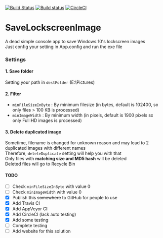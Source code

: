 [![Build Status](https://travis-ci.org/MinhThienDX/SaveLockscreenImage.svg?branch=master)](https://travis-ci.org/MinhThienDX/SaveLockscreenImage)
[![Build status](https://ci.appveyor.com/api/projects/status/bo8xopcrp6h4jjo8/branch/master?svg=true)](https://ci.appveyor.com/project/MinhThienDX/savelockscreenimage/branch/master)
[![CircleCI](https://circleci.com/gh/MinhThienDX/SaveLockscreenImage/tree/master.svg?style=svg)](https://circleci.com/gh/MinhThienDX/SaveLockscreenImage/tree/master)

# SaveLockscreenImage
A dead simple console app to save Windows 10's lockscreen images  
Just config your setting in App.config and run the exe file

### Settings
#### 1. Save folder
Setting your path in `destFolder` (E:\Pictures)
#### 2. Filter
   - `minFileSizeInByte` : By minimum filesize (in bytes, default is 102400, so only files > 100 KB is processed)
   - `minImageWidth` : By minimum width (in pixels, default is 1900 pixels so only Full HD images is processed)
#### 3. Delete duplicated image  
Sometime, filename is changed for unknown reason and may lead to 2 duplicated images with different names  
Therefore, `deleteDuplicate` setting will help you with that  
Only files with **matching size and MD5 hash** will be deleted  
Deleted files will go to Recycle Bin

#### TODO
- [ ] Check `minFileSizeInByte` with value 0
- [ ] Check `minImageWidth` with value 0
- [x] Publish this ~~somewhere~~ to GitHub for people to use
- [x] Add Travis CI
- [x] Add AppVeyor CI
- [x] Add CircleCI (lack auto testing)
- [x] Add some testing
- [ ] Complete testing
- [ ] Add website for this solution